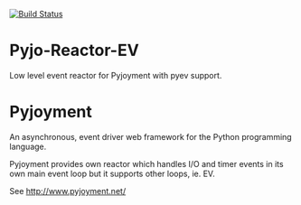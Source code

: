 [![Build Status](https://travis-ci.org/dex4er/Pyjo-Reactor-EV.png?branch=master)](https://travis-ci.org/dex4er/Pyjo-Reactor-EV)

Pyjo-Reactor-EV
===============

Low level event reactor for Pyjoyment with pyev support.


Pyjoyment
=========

An asynchronous, event driver web framework for the Python programming language.

Pyjoyment provides own reactor which handles I/O and timer events in its own
main event loop but it supports other loops, ie. EV.

See http://www.pyjoyment.net/
